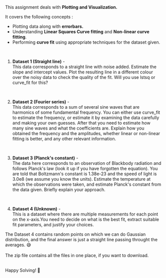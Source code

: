 This assignment deals with **Plotting and Visualization.**

It covers the following concepts : 
- Plotting data along with **errorbars.**
- Understanding **Linear Squares Curve fitting** and **Non-linear curve fitting**. 
- Performing **curve fit** using appropriate techniques for the dataset given. 

<br>

1. **Dataset 1 (Straight line)** - <br> This data corresponds to a straight line with noise added. Estimate the slope and intercept values. Plot the resulting line in a different colour over the noisy data to check the quality of the fit. Will you use lstsq or curve_fit for this?
<br>

2. **Dataset 2 (Fourier series)** - <br> This data corresponds to a sum of several sine waves that are harmonics of some fundamental frequency. You can either use curve_fit to estimate the frequency, or estimate it by examining the data carefully and making your own guesses. After that you need to estimate how many sine waves and what the coefficients are. Explain how you obtained the frequency and the amplitudes, whether linear or non-linear fitting is better, and any other relevant information.
<br>

3. **Dataset 3 (Planck's constant)** - <br> The data here corresponds to an observation of Blackbody radiation and follows Planck's law (look it up if you have forgotten the equation). You are told that Boltzmann's constant is 1.38e-23 and the speed of light is 3.0e8 (we assume you know the units). Estimate the temperature at which the observations were taken, and estimate Planck's constant from the data given. Briefly explain your approach.
<br>

4. **Dataset 4 (Unknown)** - <br> This is a dataset where there are multiple measurements for each point on the x-axis.You need to decide on what is the best fit, extract suitable fit parameters, and justify your choices.

The Dataset 4 contains random points on which we can do Gaussian distribution, and the final answer is just a straight line passing throught the averages. 😅
<br>
<br>
The zip file contains all the files in one place, if you want to download. 

<br>
Happy Solving! 🙂
